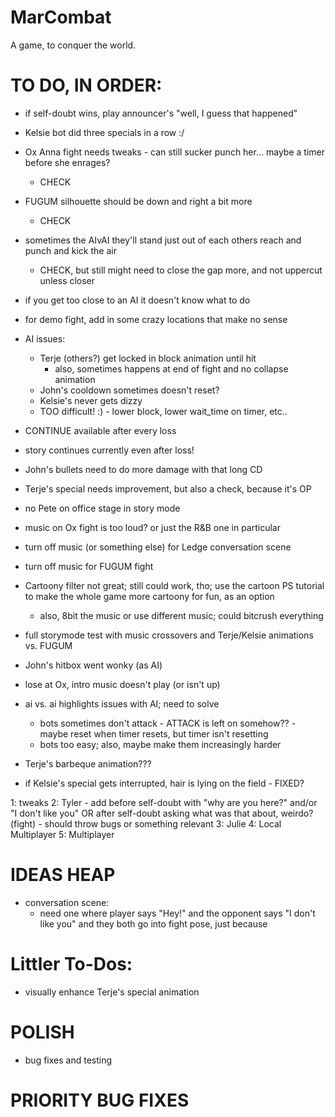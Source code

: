# MarCombat
A game, to conquer the world.

# TO DO, IN ORDER:
- if self-doubt wins, play announcer's "well, I guess that happened"
- Kelsie bot did three specials in a row :/
- Ox Anna fight needs tweaks - can still sucker punch her... maybe a timer before she enrages?
    - CHECK
- FUGUM silhouette should be down and right a bit more
    - CHECK
- sometimes the AIvAI they'll stand just out of each others reach and punch and kick the air
    - CHECK, but still might need to close the gap more, and not uppercut unless closer
- if you get too close to an AI it doesn't know what to do


- for demo fight, add in some crazy locations that make no sense

- AI issues:
    - Terje (others?) get locked in block animation until hit
        - also, sometimes happens at end of fight and no collapse animation
    - John's cooldown sometimes doesn't reset?
    - Kelsie's never gets dizzy
    - TOO difficult! :) - lower block, lower wait_time on timer, etc..
- CONTINUE available after every loss
- story continues currently even after loss!
- John's bullets need to do more damage with that long CD
- Terje's special needs improvement, but also a check, because it's OP
- no Pete on office stage in story mode
- music on Ox fight is too loud? or just the R&B one in particular
- turn off music (or something else) for Ledge conversation scene
- turn off music for FUGUM fight


- Cartoony filter not great; still could work, tho; use the cartoon PS tutorial to make the whole game more cartoony for fun, as an option
    - also, 8bit the music or use different music; could bitcrush everything
- full storymode test with music crossovers and Terje/Kelsie animations vs. FUGUM
- John's hitbox went wonky (as AI)
- lose at Ox, intro music doesn't play (or isn't up)
- ai vs. ai highlights issues with AI; need to solve
    - bots sometimes don't attack - ATTACK is left on somehow?? - maybe reset when timer resets, but timer isn't resetting
    - bots too easy; also, maybe make them increasingly harder
- Terje's barbeque animation???
- if Kelsie's special gets interrupted, hair is lying on the field - FIXED?

1: tweaks
2: Tyler - add before self-doubt with "why are you here?" and/or "I don't like you" OR after self-doubt asking what was that about, weirdo? (fight)
    - should throw bugs or something relevant
3: Julie
4: Local Multiplayer
5: Multiplayer

# IDEAS HEAP
- conversation scene:
    - need one where player says "Hey!" and the opponent says "I don't like you" and they both go into fight pose, just because


# Littler To-Dos:
- visually enhance Terje's special animation

# POLISH
- bug fixes and testing

# PRIORITY BUG FIXES